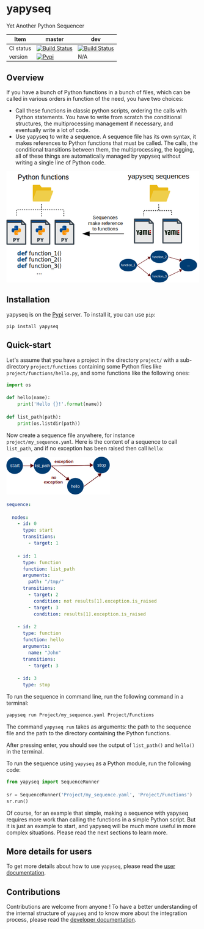 # yapyseq

Yet Another Python Sequencer

| Item          | master        | dev   |
| ------------- | ------------- | ----- |
| CI status     | [![Build Status](https://travis-ci.com/RomainTT/yapyseq.svg?branch=master)](https://travis-ci.com/RomainTT/yapyseq) | [![Build Status](https://travis-ci.com/RomainTT/yapyseq.svg?branch=dev)](https://travis-ci.com/RomainTT/yapyseq) |
| version       | [![Pypi](https://img.shields.io/pypi/v/yapyseq.svg)](https://pypi.org/project/yapyseq/)      |  N/A  |

## Overview

If you have a bunch of Python functions in a bunch of files, which can be called
in various orders in function of the need, you have two choices:

* Call these functions in classic python scripts, ordering the calls with
  Python statements. You have to write from scratch the conditional structures,
  the multiprocessing management if necessary, and eventually write a lot of 
  code.
* Use yapyseq to write a sequence. A sequence file has its own syntax, it makes
  references to Python functions that must be called. The calls, the conditional
  transitions between them, the multiprocessing, the logging, all of these
  things are automatically managed by yapyseq without writing a single line of
  Python code.

![yapyseq principle](doc/resources/yapyseq_principle.png)


## Installation

yapyseq is on the [Pypi](https://pypi.org) server. To install it, 
you can use `pip`:

    pip install yapyseq


## Quick-start

Let's assume that you have a project in the directory `project/` with a 
sub-directory `project/functions` containing some Python files like
 `project/functions/hello.py`, and some functions like the following ones:

```python
import os

def hello(name):
    print('Hello {}!'.format(name))

def list_path(path):
    print(os.listdir(path))
```

Now create a sequence file anywhere, for instance `project/my_sequence.yaml`. 
Here is the content of a sequence to call `list_path`, and if no exception has 
been raised then call `hello`:

![quickstart sequence](doc/resources/ex_quickstart.png)

```yaml
sequence:

  nodes:
    - id: 0
      type: start
      transitions:
        - target: 1

    - id: 1
      type: function
      function: list_path
      arguments:
        path: "/tmp/"
      transitions:
        - target: 2
          condition: not results[1].exception.is_raised
        - target: 3
          condition: results[1].exception.is_raised

    - id: 2
      type: function
      function: hello
      arguments:
        name: "John"
      transitions:
        - target: 3
      
    - id: 3
      type: stop
```

To run the sequence in command line, run the following command in a terminal:

```bash
yapyseq run Project/my_sequence.yaml Project/Functions
```

The command `yapyseq run` takes as arguments: the path to the sequence file
and the path to the directory containing the Python functions.

After pressing enter, you should see the output of `list_path()` and `hello()`
in the terminal.

To run the sequence using `yapyseq` as a Python module, run the following code:

```python
from yapyseq import SequenceRunner

sr = SequenceRunner('Project/my_sequence.yaml', 'Project/Functions')
sr.run()
```

Of course, for an example that simple, making a sequence with yapyseq requires
more work than calling the functions in a simple Python script. But it is just
an example to start, and yapyseq will be much more useful in more complex
situations. Please read the next sections to learn more.

## More details for users

To get more details about how to use `yapyseq`, please read the 
[user documentation](doc/userdoc.md).

## Contributions

Contributions are welcome from anyone ! To have a better understanding of the
internal structure of `yapyseq` and to know more about the integration
process, please read the [developer documentation](doc/devdoc.md).
